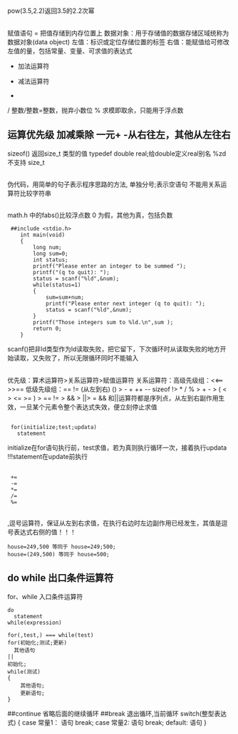 ##
 pow(3.5,2.2)返回3.5的2.2次幂
##
 赋值语句 = 把值存储到内存位置上
 数据对象：用于存储值的数据存储区域统称为数据对象(data object)
 左值：标识或定位存储位置的标签
 右值：能赋值给可修改左值的量，包括常量、变量、可求值的表达式
 + 加法运算符
 - 减法运算符
 *
 / 整数/整数=整数，抛弃小数位
 % 求模即取余，只能用于浮点数
 ## 运算优先级 加减乘除 一元+ -从右往左，其他从左往右
 sizeof() 返回size_t 类型的值
 typedef double real;给double定义real别名 %zd 不支持 size_t
##
 伪代码，用简单的句子表示程序思路的方法,
 单独分号;表示空语句
 不能用关系运算符比较字符串
##
 math.h 中的fabs()比较浮点数
 0 为假，其他为真，包括负数
```
 ##include <stdio.h>
    int main(void)
    {
        long num;
        long sum=0;
        int status;
        printf("Please enter an integer to be summed ");
        printf("(q to quit): ");
        status = scanf("%ld",&num);
        while(status=1)
        {
            sum=sum+num;
            printf("Please enter next integer (q to quit): ");
            status = scanf("%ld",&num);
        }
        printf("Those integers sum to %ld.\n",sum );
        return 0;
    }
```
scanf()把非ld类型作为ld读取失败，把它留下，下次循环时从读取失败的地方开始读取，又失败了，所以无限循环同时不能输入
##
 优先级：算术运算符>关系运算符>赋值运算符
 关系运算符：高级先级组：<<== >>==
             低级先级组：== !=  (从左到右) 
 () > - + ++ -- sizeof !> * / % > + - > ( < > <= >= ) > == != > && > ||> =
 && 和||运算符都是序列点，从左到右副作用生效，一旦某个元素令整个表达式失效，便立刻停止求值
## 
```
 for(initialize;test;updata)
   statement
 ```
 initialize在for语句执行前，test求值，若为真则执行循环一次，接着执行updata !!!statement在update前执行
##
``` 先运算后将运算结果赋值，优先级同 =
 +=  
 -=
 *=
 /=
 %=
```
##
 ,逗号运算符，保证从左到右求值，在执行右边时左边副作用已经发生，其值是逗号表达式右侧的值！！！
```
house=249,500 等同于 house=249;500;
house=(249,500) 等同于 house=500;
```
## do while 出口条件运算符
 for、while 入口条件运算符
```
do
  statement
while(expression)
```
```
for(,test,) === while(test)
for(初始化;测试;更新)
  其他语句
||
初始化;
while(测试)
{
    其他语句;
    更新语句;
}
```
##continue 省略后面的继续循环
##break 退出循环,当前循环
 switch(整型表达式)
 {
    case 常量1：
        语句
        break;
    case 常量2:
        语句
        break;
    default:
        语句
 }
